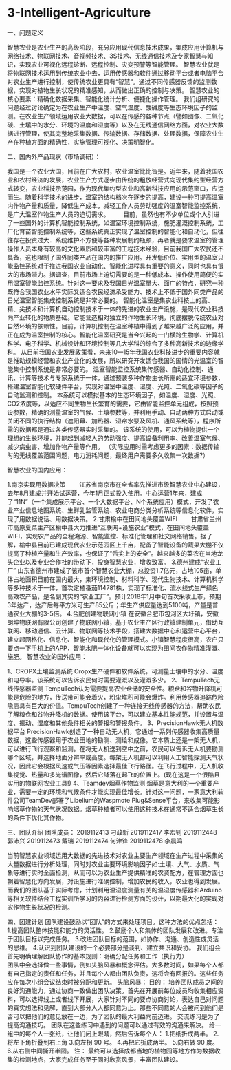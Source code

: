 # 3-Intelligent-Agriculture
一、问题定义

智慧农业是农业生产的高级阶段，充分应用现代信息技术成果，集成应用计算机与网络技术、物联网技术、音视频技术、3S技术、无线通信技术及专家智慧与知识，实现农业可视化远程诊断、远程控制、灾变预警等智能管理。
智慧农业就是将物联网技术运用到传统农业中去，运用传感器和软件通过移动平台或者电脑平台对农业生产进行控制，使传统农业更具有“智慧”。通过不同传感器反馈的监测数据，实现对植物生长状况的精准感知，从而做出正确的控制与决策。
智慧农业的核心要素：精确化数据采集、智能化统计分析、便捷化操作管理。
我们组研究的问题经过讨论确定为在农业生产中温度、空气湿度、酸碱度等生态环境因子的监测。在农业生产领域运用农业大数据，可以在传感的各种节点（譬如图像、二氧化碳、土壤中的水分、环境的温度和湿度等）以及在无线通信网络方面，对农业大数据进行管理，使其完整地采集数据、传输数据、存储数据、处理数据，保障农业生产在种植方面的精确性，实施管理可视化、决策明智化。

二、国内外产品现状（市场调研）：

我国是一个农业大国，目前在广大农村，农业温室比比皆是。近年来，随着我国农业和农村经济的发展，农业生产方式逐步由传统的粗放经营式向现代集约型经营方式转变，农业科技示范园，作为现代集约型农业和高新科技应用的示范窗口，应运而生。随着科学技术的进步，温室的结构档次在逐步的提高，建设一种可提高温室内作物产量和质量，降低生产成本，减轻工作人员劳动强度的温室智能监控系统，是广大温室作物生产人员的迫切需求。
　　目前，虽然也有不少单位或个人引进了一些国外的计算机智能控制系统，如温室环境控制系统，施肥灌溉控制系统，工厂化育苗智能控制系统等，这些系统真正实现了温室控制的智能化和自动化，但往往存在投资过大．系统维护不方便等各种发展制约瓶颈，再者就是要求温室的管理操作人员本身有较高的文化素质和较丰富的工程技术经验，目前我国广大农民还不具备，这也限制了国外同类产品在国内的推广应用。开发低价位、实用型的温室只能监控系统对于推进我国农业自动化、智能化进程具有重要的意义，同时也具有很大的市场潜力。据调查，目前市场上迫切需要的是一种低成本、操作使用简便的实用温室智能监控系统。针对这一要求及我国日光温室量大、面广的特点，研究一种既符合我国农业水平实际又适合农民经济承受能力、技术上不低于国外同类产品的日光温室智能集成控制系统是非常必要的。
智能化温室是集农业科技上的高、精、尖技术和计算机自动控制技术于一体的先进的农业生产设施，是现代农业科技向产业转化的物质基础。它能营造相对独立的作物生长环境，彻底摆脱传统农业对自然环境的依赖性。目前，计算机控制在温室种植中得到了越来越广泛的应用，并正在成为温室控制的核心。智能化温室研究是当今兴起的一门横跨生物学、计算机科学、电子科学、机械设计和环境控制等几大学科的综合了多种高新技术的边缘学科。
从目前我国农业发展政策看，未来10一15年我国农业科技进步的重要内容就是推动规模经营和农业产业化的发展，所以研究开发适合我国的国情的光温室的智能集中控制系统是非常必要的。
温室智能监控系统集传感器、自动化控制、通讯、计算等技术与专家系统于一体，通过预装多种作物生长所需的适宜环境参数，搭建温室智能化软硬件平台，实现对温室中温度、湿度、光照、二氧化碳等因子的自动监测和控制。
本系统可以模拟基本的生态环境因子，如温度、湿度、光照、CO2浓度等，以适应不同生物生长繁育的需要，它由智能监控单元组成，按照预设参数，精确的测量温室的气候、土壤参数等，并利用手动、自动两种方式启动或关闭不同的执行结构（遮阳幕、加热器、湿帘水泵及风机、通风系统等），程序所需的数据都是通过各类传感器实时采集的。
该系统的使用，可以为植物提供一个理想的生长环境，并能起到减轻人的劳动强度、提高设备利用率、改善温室气候、减少病虫害、增加作物产量等作用。
（实际应用时需考虑更多的因素：数据传输时的无线覆盖范围问题，电力消耗问题，最终用户需要多久收集一次数据?）

智慧农业的国内应用：

1.南京实现用数据决策
　　江苏省南京市在全省率先推进市级智慧农业中心建设，去年8月建成并开始试运营，今年1月正式投入使用。中心运营1年来，建成了“11N”（一个集成展示平台、一个大数据平台、N个系统应用）模式，开发了农业产业信息地图系统、生鲜乳监管系统、农业电商分类分析系统等信息化软件，实现了用数据说话、用数据决策。
2.甘肃榆中在田间地头覆盖WIFI
　　甘肃省兰州市高原夏菜主产区榆中县大力推进“互联网+设施农业”模式，在田间地头覆盖WIFI，实现农产品的全程溯源、智能监控、标准化管理和社交网络销售。据了解，榆中县目前已建成现代农业示范园区上千亩，配备了智能设备的蔬果大棚不仅提高了种植产量和生产效率，也保证了“舌尖上的安全”。越来越多的菜农在当地龙头企业以及专业合作社的带动下，投身智慧农业，增收致富。
3.德州建成“农业工厂”
山东省德州市建成了该市首个智慧农业大棚，总投资1.7亿元，占地105亩，单体占地面积目前在国内最大，集环境控制、材料科学、现代生物技术、计算机科学等多种技术于一体，首次定植番茄114781株，实现了标准化、流水线式生产绿色高效农产品，是名副其实的“农业工厂”。预计2018年1月中旬首次采收上市，预期3年达产，达产后每平方米可生产85公斤；年生产供应量达到5100吨，产量是普通农业大棚的3-5倍。
4.合肥创建物联网小镇
在安徽合肥市包河区大圩镇，安徽朗坤物联网有限公司创建了物联网小镇，基于农业主产区行政镇建制单元，借助互联网、移动通信、云计算、物联网等技术手段，搭建大数据中心和运营中心平台，建立起网格化、信息化、智能化和现代化的管理模式。小镇智慧程度很高，农户只要点一下手机上的APP，智能水肥一体化设备就可以实现为田间农作物精准灌溉、施肥。
智慧农业的国外应用：

1、CROPX土壤监测系统
Cropx生产硬件和软件系统，可测量土壤中的水分、温度和电导率。该系统可以告诉农民何时需要灌溉以及灌溉多少。
2、TempuTech无线传感器监测
TempuTech认为需要提高农业仓储的安全性。粮仓和谷物升降机可能是危险的地方，传送带可能会着火，粉尘堆积可能会爆炸。利用传感器追踪危险隐患具有巨大的价值。TempuTech创建了一种连接无线传感器的方法，帮助农民了解粮仓和谷物升降机的数据。使用该平台，可以建立基本性能规范，并设置与温度、振动、湿度和其他条件相关的警报和警报条件。
3、PrecisionHawk无人机数据平台
PrecisionHawk创造了一种自动无人机，它通过一系列传感器收集高质量数据，这些传感器用于农业田地的勘测、测绘和成像。它本质上还是一架无人机，可以进行飞行观察和监测。在将无人机送到空中之前，农民可以告诉无人机要勘测哪个区域，并选择地面分辨率或高度。每架无人机都可以利用人工智能探测天气状况，因此它会根据风速或气压等因素选择最佳飞行路径。在飞行过程中，无人机收集视觉、热量和多光谱图像，然后它降落在起飞的位置上。(现在这是一个很酷且实用的物联网农业工具!)
4、Teamdev烟草作物监测
烟草是意大利的一个重要产业，需要一定的环境和气候条件才能实现最佳增长。针对这一问题，一家意大利软件公司TeamDev部署了Libelium的Waspmote Plug&Sense平台，来收集可能影响烟草作物的天气状况数据。烟草种植者可以使用这种技术在通常不适合烟草生长的条件下优化其作物。

三、团队介绍
团队成员：
2019112413 刁政新
2019112417 李宏钊
2019112448 郭沛兴
2019112473 戴瑞
2019112474 何津锋
2019112478 李晨鸣

当前智慧农业领域运用大数据的先进技术对农业主要生产领域在生产过程中采集的大量数据进行分析处理，同时对农业主要环境影响因子如:土壤、大气、水质、气象等进行实时全面检测，从而可以为农业生产提供精准的农资配方，在管理方面也朝着智慧化方向发展，对设施进行准确控制，增加农民的收入，农业也得到发展。
而我们的团队基于实际考虑，计划利用温湿度测量有关的温湿度传感器和Arduino等相关软件结合工程实训所学习的内容进行检测方面的设计，以期最大化的实现对农作物生长状况的检测。

四、团建计划
团队建设鼓励以“团队”的方式来处理项目。这种方法的优点包括： 
1.提高团队整体技能和能力的灵活性。 
2.鼓励个人和集体的团队发展和改进。专注于团队目标以完成任务。 
3.改进团队目标的范围，如协作、沟通、创造性或灵活的思维。 
4.认识到团队建设的一个必要部分是谈判、建立共识和妥协。 
我们组会首先明确理解团队协作的基本规则：明确分配任务和工作（执行力）  
团队中会选择做一些事情，例如头脑风暴和概念评估。大多数时间，如果每个人都有自己指定的责任和任务，并且每个人都由团队负责，这将会有回报的。这些任务应在每次小组会议结束时被分配和更新。
头脑风暴：
目的： 培养团队成员之间的良好沟通能力，通过协商一致做出团队决策。首先在开展前每位成员均收集相应资料，可以选择线上或者线下开展，大家针对不同的要点协商讨论，表达自己对问题的真实想法和见解，直到大部分人人都同意为止。那些不同意的人会被问到他们是否可以把他们的意见放在一边，为了团队的最大利益向前迈进。
交流练习是为了提高沟通技巧。
团队在这些练习中遇到的问题可以通过有效的沟通来解决。 
给一组中的每个人一张纸，让他们闭上眼睛，然后告诉每个人： 
1.把纸折成两半。 
2.将左下角折叠到右上角 
3.向左拐 90 号。 
4.再把它折成两半。 
5.向右转 90 度。 
6.从右侧中间撕开半圆。 
注：
最终可以选择成都当地的植物园等地方作为数据收集的检测地点，大家完成任务至于同时欣赏风景，丰富团队建设。
